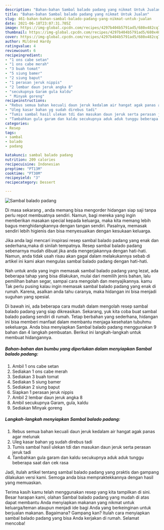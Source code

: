 ```yaml
---
description: "Bahan-bahan Sambal balado padang yang nikmat Untuk Jualan"
title: "Bahan-bahan Sambal balado padang yang nikmat Untuk Jualan"
slug: 461-bahan-bahan-sambal-balado-padang-yang-nikmat-untuk-jualan
date: 2021-06-18T23:07:31.705Z
image: https://img-global.cpcdn.com/recipes/4297b404b5791ad5/680x482cq70/sambal-balado-padang-foto-resep-utama.jpg
thumbnail: https://img-global.cpcdn.com/recipes/4297b404b5791ad5/680x482cq70/sambal-balado-padang-foto-resep-utama.jpg
cover: https://img-global.cpcdn.com/recipes/4297b404b5791ad5/680x482cq70/sambal-balado-padang-foto-resep-utama.jpg
author: Mildred Hardy
ratingvalue: 4
reviewcount: 6
recipeingredient:
- "1 ons cabe setan"
- "1 ons cabe merah"
- "3 buah tomat"
- "5 siung bamer"
- "2 siung baput"
- "1 perasan jeruk nippis"
- "2 lembar daun jeruk angka 8"
- "secukupnya Garam gula kaldu"
- " Minyak goreng"
recipeinstructions:
- "Rebus semua bahan kecuali daun jeruk kedalam air hangat agak panas agar melunak"
- "Uleg kasar bahan yg sudah direbus tadi"
- "Tumis sambal hasil ulekan tdi dan masukan daun jeruk serta perasan jeruk tadi"
- "Tambahkan gula garam dan kaldu secukupnya aduk aduk tunggu beberapa saat dan cek rasa"
categories:
- Resep
tags:
- sambal
- balado
- padang

katakunci: sambal balado padang 
nutrition: 209 calories
recipecuisine: Indonesian
preptime: "PT13M"
cooktime: "PT30M"
recipeyield: "3"
recipecategory: Dessert

---
```



![Sambal balado padang](https://img-global.cpcdn.com/recipes/4297b404b5791ad5/680x482cq70/sambal-balado-padang-foto-resep-utama.jpg)

Di masa  sekarang , anda memang bisa mengorder hidangan siap saji tanpa perlu repot membuatnya sendiri. Namun, bagi mereka yang ingin memberikan masakan special kepada keluarga, maka kita memang lebih bagus menghidangkannya dengan tangan sendiri. Pasalnya, memasak sendiri lebih higienis dan bisa menyesuaikan dengan kesukaan keluarga.

Jika anda lagi mencari inspirasi resep sambal balado padang yang enak dan sederhana,maka di sinilah tempatnya. Resep sambal balado padang  sebenarnya mudah dibuat jika anda mengerjakannya dengan hati-hati. Namun, anda tidak usah risau akan gagal dalam melakukannya 
sebab di artikel ini kami akan mengulas sambal balado padang dengan hati-hati.  



Nah untuk anda yang ingin memasak sambal balado padang yang lezat, ada beberapa tahap yang bisa dilakukan, mulai dari memilih jenis bahan, lalu pemilihan bahan segar, sampai cara mengolah dan menyajikannya. kamu Tak perlu pusing kalau ingin memasak sambal balado padang yang enak di rumah. Karena, asalkan anda  tahu caranya, maka hidangan ini bisa menjadi suguhan yang spesial.

Di bawah ini, ada beberapa cara mudah dalam mengolah resep sambal balado padang yang siap dikreasikan. Sekarang, yuk kita coba buat sambal balado padang sendiri di rumah. Tetap berbahan yang sederhana, hidangan ini bisa memberi manfaat dalam membantu menjaga kesehatan tubuhmu sekeluarga. Anda bisa menyiapkan Sambal balado padang menggunakan 9 bahan dan 4 langkah pembuatan. Berikut ini langkah-langkah untuk membuat hidangannya.

<!--inarticleads1-->

##### Bahan-bahan dan bumbu yang diperlukan dalam menyiapkan Sambal balado padang:

1. Ambil 1 ons cabe setan
1. Sediakan 1 ons cabe merah
1. Sediakan 3 buah tomat
1. Sediakan 5 siung bamer
1. Sediakan 2 siung baput
1. Siapkan 1 perasan jeruk nippis
1. Ambil 2 lembar daun jeruk angka 8
1. Ambil secukupnya Garam, gula, kaldu
1. Sediakan  Minyak goreng




<!--inarticleads2-->

##### Langkah-langkah menyiapkan Sambal balado padang:

1. Rebus semua bahan kecuali daun jeruk kedalam air hangat agak panas agar melunak
1. Uleg kasar bahan yg sudah direbus tadi
1. Tumis sambal hasil ulekan tdi dan masukan daun jeruk serta perasan jeruk tadi
1. Tambahkan gula garam dan kaldu secukupnya aduk aduk tunggu beberapa saat dan cek rasa




Jadi, itulah artikel tentang  sambal balado padang  yang praktis dan gampang dilakukan versi kami. Semoga anda bisa mempraktekkannya dengan hasil yang memuaskan. 

Terima kasih kamu telah menggunakan resep yang kita tampilkan di sini. Besar harapan kami, olahan  Sambal balado padang yang mudah di atas dapat membantu Anda menyiapkan makanan yang nikmat untuk keluarga/teman ataupun menjadi ide bagi Anda yang berkeinginan untuk berjualan makanan. Bagaimana? Gampang kan? Itulah cara menyiapkan sambal balado padang yang bisa Anda kerjakan di rumah. Selamat mencoba!

